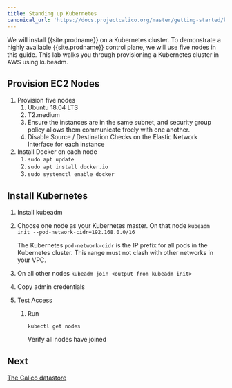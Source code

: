 ```yaml
---
title: Standing up Kubernetes
canonical_url: 'https://docs.projectcalico.org/master/getting-started/kubernetes/installation/hardway/standing-up-kubernetes'
---
```


We will install {{site.prodname}} on a Kubernetes cluster. To demonstrate a highly available {{site.prodname}} control plane, we will use five nodes in this guide. This lab walks you through provisioning a Kubernetes cluster in AWS using kubeadm.

## Provision EC2 Nodes

1. Provision five nodes
    1. Ubuntu 18.04 LTS
    1. T2.medium
    1. Ensure the instances are in the same subnet, and security group policy allows them communicate freely with one another.
    1. Disable Source / Destination Checks on the Elastic Network Interface for each instance
1. Install Docker on each node
    1. `sudo apt update`
    1. `sudo apt install docker.io`
    1. `sudo systemctl enable docker`

## Install Kubernetes

1. Install kubeadm
1. Choose one node as your Kubernetes master. On that node
   `kubeadm init --pod-network-cidr=192.168.0.0/16`

   The Kubernetes `pod-network-cidr` is the IP prefix for all pods in the Kubernetes cluster. This range must not clash with other networks in your VPC.
1. On all other nodes
   `kubeadm join <output from kubeadm init>`
1. Copy admin credentials
1. Test Access
    1. Run

       `kubectl get nodes`

       Verify all nodes have joined

## Next

[The Calico datastore](./the-calico-datastore)
